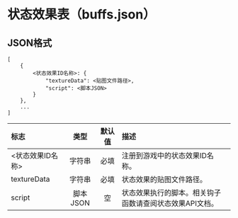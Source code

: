 # 状态效果表（buffs.json）

## JSON格式

```text
[
    {
        <状态效果ID名称>: {
            "textureData": <贴图文件路径>,
            "script": <脚本JSON>
        }
    },
    ...
]
```

| 标志 | 类型 | 默认值 | 描述 |
| :--- | :---: | :---: | :--- |
| &lt;状态效果ID名称&gt; | 字符串 | 必填 | 注册到游戏中的状态效果ID名称。 |
| textureData | 字符串 | 必填 | 状态效果的贴图文件路径。 |
| script | 脚本JSON | 空 | 状态效果执行的脚本。相关钩子函数请查阅状态效果API文档。 |

